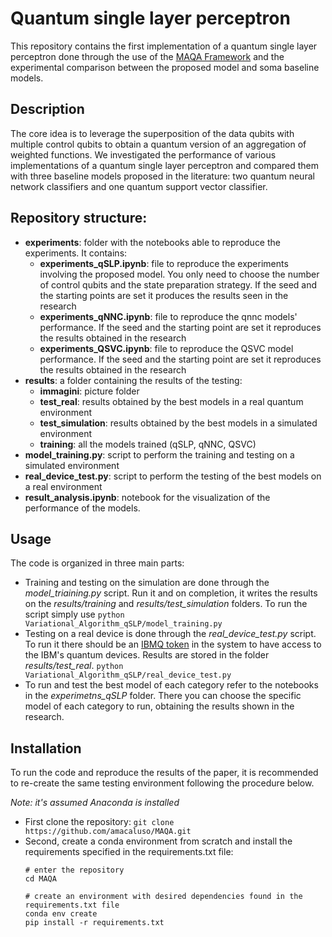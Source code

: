 # Quantum single layer perceptron
This repository contains the first implementation of a quantum single layer perceptron done through the use of the [MAQA Framework]() and the experimental comparison between the proposed model and soma baseline models.

## Description
The core idea is to leverage the superposition of the data qubits with multiple control qubits to obtain a quantum version of an aggregation of weighted functions. We investigated the performance of various implementations of a quantum single layer perceptron and compared them with three baseline models proposed in the literature: two quantum neural network classifiers and one quantum support vector classifier.

## Repository structure:
- **experiments**: folder with the notebooks able to reproduce the experiments. It contains:
    - **experiments_qSLP.ipynb**: file to reproduce the experiments involving the proposed model. You only need to choose the number of control qubits and the state preparation strategy. If the seed and the starting points are set it produces the results seen in the research
    - **experiments_qNNC.ipynb**: file to reproduce the qnnc models' performance. If the seed and the starting point are set it reproduces the results obtained in the research
    - **experiments_QSVC.ipynb**: file to reproduce the QSVC model performance. If the seed and the starting point are set it reproduces the results obtained in the research
- **results**: a folder containing the results of the testing:
    - **immagini**: picture folder
    - **test_real**: results obtained by the best models in a real quantum environment 
    - **test_simulation**: results obtained by the best models in a simulated environment
    - **training**: all the models trained (qSLP, qNNC, QSVC)
- **model_training.py**: script to perform the training and testing on a simulated environment
- **real_device_test.py**: script to perform the testing of the best models on a real environment
- **result_analysis.ipynb**: notebook for the visualization of the performance of the models.

## Usage
The code is organized in three main parts:
- Training and testing on the simulation are done through the *model_triaining.py* script. Run it and on completion, it writes the results on the *results/training* and *results/test_simulation* folders. To run the script simply use 
  `python Variational_Algorithm_qSLP/model_training.py`
- Testing on a real device is done through the *real_device_test.py* script. To run it there should be an [IBMQ token](https://quantum-computing.ibm.com/lab/docs/iql/manage/account/ibmq) in the system to have access to the IBM's quantum devices. Results are stored in the folder *results/test_real*. `python Variational_Algorithm_qSLP/real_device_test.py`
- To run and test the best model of each category refer to the notebooks in the *experimetns_qSLP* folder. There you can choose the specific model of each category to run, obtaining the results shown in the research.

## Installation
To run the code and reproduce the results of the paper, it is recommended to re-create the same testing environment following the procedure below.

*Note: it's assumed Anaconda is installed*
- First clone the repository: 
 `git clone https://github.com/amacaluso/MAQA.git`
- Second, create a conda environment from scratch and install the requirements specified in the requirements.txt file:  
    ```
    # enter the repository
    cd MAQA

    # create an environment with desired dependencies found in the requirements.txt file
    conda env create
    pip install -r requirements.txt
    ```


